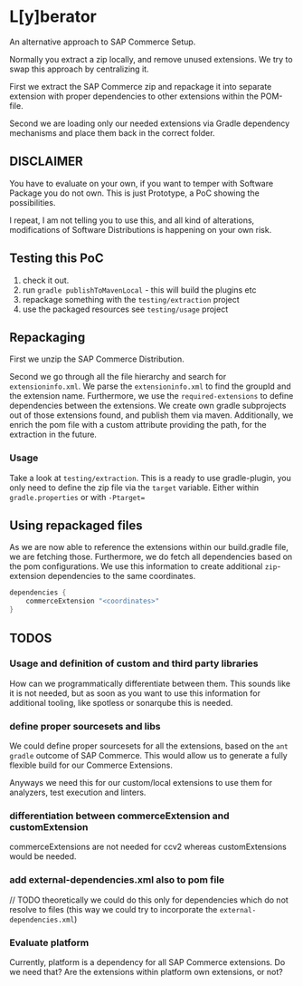 # L[y]berator

An alternative approach to SAP Commerce Setup.

Normally you extract a zip locally, and remove unused extensions.
We try to swap this approach by centralizing it.

First we extract the SAP Commerce zip and repackage it into separate extension with proper dependencies to other extensions within the POM-file.

Second we are loading only our needed extensions via Gradle dependency mechanisms and place them back in the correct folder.

## DISCLAIMER

You have to evaluate on your own, if you want to temper with Software Package you do not own.
This is just Prototype, a PoC showing the possibilities.

I repeat, I am not telling you to use this, and all kind of alterations, modifications of Software Distributions is happening on your own risk.

## Testing this PoC

1. check it out.
2. run `gradle publishToMavenLocal` - this will build the plugins etc
3. repackage something with the `testing/extraction` project
4. use the packaged resources see `testing/usage` project

## Repackaging

First we unzip the SAP Commerce Distribution.

Second we go through all the file hierarchy and search for `extensioninfo.xml`.
We parse the `extensioninfo.xml` to find the groupId and the extension name.
Furthermore, we use the `required-extensions` to define dependencies between the extensions.
We create own gradle subprojects out of those extensions found, and publish them via maven.
Additionally, we enrich the pom file with a custom attribute providing the path, for the extraction in the future.

### Usage

Take a look at `testing/extraction`. This is a ready to use gradle-plugin, you only need to define the zip file via the `target` variable.
Either within `gradle.properties` or with `-Ptarget=`

## Using repackaged files

As we are now able to reference the extensions within our build.gradle file, we are fetching those.
Furthermore, we do fetch all dependencies based on the pom configurations.
We use this information to create additional `zip`-extension dependencies to the same coordinates.

```groovy
dependencies {
	commerceExtension "<coordinates>"
}
```

## TODOS

### Usage and definition of custom and third party libraries

How can we programmatically differentiate between them.
This sounds like it is not needed, but as soon as you want to use this information for additional tooling, like spotless or sonarqube this is needed.

### define proper sourcesets and libs

We could define proper sourcesets for all the extensions, based on the `ant gradle` outcome of SAP Commerce.
This would allow us to generate a fully flexible build for our Commerce Extensions.

Anyways we need this for our custom/local extensions to use them for analyzers, test execution and linters.

### differentiation between commerceExtension and customExtension

commerceExtensions are not needed for ccv2 whereas customExtensions would be needed.

### add external-dependencies.xml also to pom file

// TODO theoretically we could do this only for dependencies which do not resolve to files (this way we could try to incorporate the `external-dependencies.xml`)

### Evaluate platform

Currently, platform is a dependency for all SAP Commerce extensions.
Do we need that?
Are the extensions within platform own extensions, or not?
